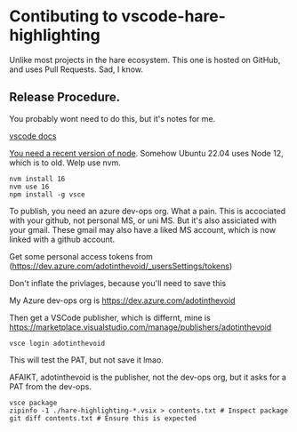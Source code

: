 # Contibuting to vscode-hare-highlighting

Unlike most projects in the hare ecosystem. This one is hosted on GitHub, and uses Pull Requests. Sad, I know.

## Release Procedure.

You probably wont need to do this, but it's notes for me.

[vscode docs](https://code.visualstudio.com/api/working-with-extensions/publishing-extension)

[You need a recent version of node](https://github.com/microsoft/vscode-vsce/issues/653).
Somehow Ubuntu 22.04 uses Node 12, which is to old. Welp use nvm.

```shell
nvm install 16
nvm use 16
npm install -g vsce
```

To publish, you need an azure dev-ops org. What a pain. This is accociated with your github, not personal MS, or uni MS. But it's also assiciated with your gmail. These gmail may also have a liked MS account, which is now linked with a github account.

Get some personal access tokens from (https://dev.azure.com/adotinthevoid/_usersSettings/tokens)

Don't inflate the privlages, because you'll need to save this

My Azure dev-ops org is https://dev.azure.com/adotinthevoid

Then get a VSCode publisher, which is differnt, mine is https://marketplace.visualstudio.com/manage/publishers/adotinthevoid

```
vsce login adotinthevoid
```

This will test the PAT, but not save it lmao.

AFAIKT, adotinthevoid is the publisher, not the dev-ops org, but it asks for a PAT from the dev-ops.


```shell
vsce package
zipinfo -1 ./hare-highlighting-*.vsix > contents.txt # Inspect package
git diff contents.txt # Ensure this is expected
```